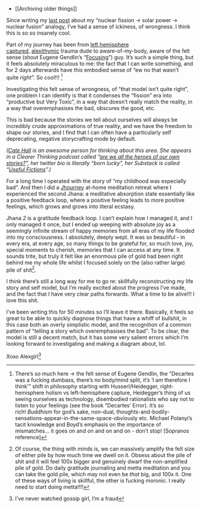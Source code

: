 - [[Archiving older things]]

Since writing my [last post](https://alexislearning.substack.com/p/fission-solar-fusion) about my “nuclear fission → solar power → nuclear fusion” analogy, I’ve had a sense of ickiness, of wrongness. I think this is so so insanely cool.

Part of my journey has been from [left hemisphere captured](https://en.wikipedia.org/wiki/The_Master_and_His_Emissary), [alexithymic](https://www.animiapp.com/#manifesto) trauma dude to aware-of-my-body, aware of the felt sense (shout Eugene Gendlin’s “[Focusing](https://en.wikipedia.org/wiki/Focusing_\(psychotherapy\))”) guy. It’s such a simple thing, but it feels absolutely miraculous to me: the fact that I can write something, and for 2 days afterwards have this embodied sense of “ew no that wasn’t quite _right”._ So cool!!! [^1]

Investigating this felt sense of wrongness, of “that model isn’t quite right”, one problem I can identify is that it condenses the “fission” era into “productive but Very Toxic”, in a way that doesn’t really match the reality, in a way that overemphasises the bad, obscures the good, etc.

This is bad because the stories we tell about ourselves will always be incredibly crude approximations of true reality, and we have the freedom to shape our stories, and I find that I can often have a particularly self deprecating, negative storycrafting mode by default.

_([Cate Hall](https://twitter.com/catehall) is an awesome person for thinking about this area. She appears in a Clearer Thinking podcast called “[are we all the heroes of our own stories?](https://podcast.clearerthinking.org/episode/113/cate-hall-are-we-all-the-heroes-of-our-own-stories/)”, her twitter bio is literally “born lucky”, her Substack is called “[Useful Fictions](https://usefulfictions.substack.com/)”.)_

For a long time I operated with the story of “my childhood was especially bad”. And then I did a [Jhourney](https://www.jhourney.io/) at-home meditation retreat where I experienced the second Jhana: a meditative absorption state essentially like a positive feedback loop, where a positive feeling leads to more positive feelings, which grows and grows into literal ecstasy.

Jhana *2* is a gratitude feedback loop. I can’t explain how I managed it, and I only managed it once, but I ended up weeping with absolute joy as a seemingly infinite stream of happy memories from all eras of my life flooded into my consciousness. I absolutely, deeply wept. It was so beautiful - in every era, at every age, so many things to be grateful for, so much love, joy, special moments to cherish, memories that I can access at any time. It sounds trite, but truly it felt like an enormous pile of gold had been right behind me my whole life whilst I focused solely on the (also rather large) pile of shit[^2].

I think there’s still a long way for me to go re: skillfully reconstructing my life story and self model, but I’m really excited about the progress I’ve made, and the fact that I have very clear paths forwards. What a time to be alive!!! I love this shit.

I’ve been writing this for 50 minutes so I’ll leave it there. Basically, it feels so great to be able to quickly diagnose things that have a whiff of bullshit, in this case both an overly simplistic model, and the recognition of a common pattern of “telling a story which overemphasises the bad”. To be clear, the model is still a decent match, but it has some very salient errors which I’m looking forward to investigating and making a diagram about, lol.

Xoxo Alexgirl[^3]

[^1]: There’s _so_ much here → the felt sense of Eugene Gendlin, the “Decartes was a fucking dumbass, there’s no body/mind split, it’s ‘I am therefore I think’” shift in philosophy starting with Husserl/Heidegger, right-hemisphere holism vs left-hemisphere capture, Heidegger’s thing of us seeing ourselves as technology, disembodied rationalists who say not to listen to your feelings (see the book “Decartes’ Error). It’s so rich! _Buddhism_ for god’s sake, non-dual, thoughts-and-bodily-sensations-appear-in-the-same-space-obviously etc. Michael Polanyi’s tacit knowledge and Boyd’s emphasis on the importance of mismatches… it goes on and on and on and on - don’t stop! [Sopranos reference]

[^2]: Of course, the thing with minds is, we can massively amplify the felt size of either pile by how much time we dwell on it. Obsess about the pile of shit and it will feel 100x bigger and genuinely dwarf the non-amplified pile of gold. Do daily gratitude journaling and metta meditation and you can take the gold pile, which may not even be _that_ big, and 100x it. One of these ways of living is skillful, the other is fucking moronic. I really need to start doing metta!!!!

[^3]: I’ve never watched gossip girl, I’m a fraud
